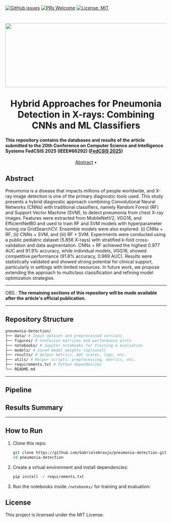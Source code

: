 [![GitHub issues](https://img.shields.io/github/issues/GabrieleAraujo/pneumonia-detection)](https://github.com/GabrieleAraujo/pneumonia-detection/issues)
[![PRs Welcome](https://img.shields.io/badge/PRs-welcome-blue.svg?style=flat-square)](https://github.com/GabrieleAraujo/pneumonia-detection/pulls)
[![License: MIT](https://img.shields.io/badge/License-MIT-yellow.svg)](LICENSE)

<h1 align="center">
  <img align="center" alt="FedCSIS" height="200" width="2200" src="https://2025.fedcsis.org/sites/2025/files/Fedcsis2025-2400x300.png"> <br>

  <br>
   Hybrid Approaches for Pneumonia Detection in X-rays: Combining CNNs and ML Classifiers
  <br>
</h1>

<h4 align=“center”>This repository contains the databases and results of the article submitted to the 20th Conference on Computer Science and Intelligence Systems FedCSIS 2025 (IEEE#66292) (<a href=“[https://www.sbcas2025.com/](https://2025.fedcsis.org/)”>FedCSIS 2025</a>)</h4>

<p align="center">
  <a href="#abstract">Abstract</a> •
  <!-- <a href="#overview">Overview</a> •
  <a href="#conteúdo">Conteúdo</a> • -->
  <!-- <a href="#autores">Autores</a> -->
</p>

## Abstract

Pneumonia is a disease that impacts millions of people worldwide, and X-ray image detection is one of the primary diagnostic tools used. This study presents a hybrid diagnostic approach combining Convolutional Neural Networks (CNNs) with traditional classifiers, namely Random Forest (RF) and Support Vector Machine (SVM), to detect pneumonia from chest X-ray images. Features were extracted from MobileNetV2, VGG16, and EfficientNetB0 and used to train RF and SVM models with hyperparameter tuning via GridSearchCV. Ensemble models were also explored: (i) CNNs + RF, (ii) CNNs + SVM, and (iii) RF + SVM. Experiments were conducted using a public pediatric dataset (5.856 X-rays) with stratified k-fold cross-validation and data augmentation. CNNs + RF achieved the highest 0.977 AUC and 91.9\% accuracy, while individual models, VGG16, showed competitive performance (91.8\% accuracy, 0.969 AUC). Results were statistically validated and showed strong potential for clinical support, particularly in settings with limited resources. In future work, we propose extending the approach to multiclass classification and refining model optimization strategies.

---

OBS.: **The remaining sections of this repository will be made available after the article's official publication.**


<!--
Key findings:
- **CNNs + RF** achieved the best performance: **91.9% accuracy, AUC = 0.977**;
- **CNNs + SVM** achieved the best recall: **0.979**, reducing false negatives;
- Statistical tests confirmed the significance of the results.

The results suggest this hybrid pipeline is suitable for deployment in **low-resource clinical environments**.  
Future work includes multiclass classification and improved ensemble strategies.
-->
---

## Repository Structure
```bash 
pneumonia-detection/
├── data/ # Input dataset and preprocessed versions
├── figures/ # Confusion matrices and performance plots
├── notebooks/ # Jupyter notebooks for training & evaluation
├── models/ # Saved model weights (optional)
├── results/ # Output metrics, AUC scores, logs, etc.
├── utils/ # Helper scripts: preprocessing, metrics, etc.
├── requirements.txt # Python dependencies
└── README.md
```
---
<!--
## Dataset

We used the [Chest X-ray dataset by Kermany et al. (2018)](https://data.mendeley.com/datasets/rscbjbr9sj/3), containing:
- 5.856 pediatric chest X-rays (normal and pneumonia)
- Data balanced and preprocessed
- Augmented using rotations, flips, shifts, and brightness changes
-->
## Pipeline


## Results Summary
<!--
### Best performing models

| Model         | Accuracy | Recall | F1-score | AUC   |
|---------------|----------|--------|----------|--------|
| CNNs + RF     | **91.9%** | 91.9%  | 91.8%    | **0.977** |
| CNNs + SVM    | 89.7%    | **97.9%** | 91.7%    | 0.963 |
| VGG16         | 91.8%    | 91.8%  | 91.7%    | 0.969 |
-->
---

## How to Run

1. Clone this repo:
   ```bash
   git clone https://github.com/GabrieleAraujo/pneumonia-detection.git
   cd pneumonia-detection

2. Create a virtual environment and install dependencies:
   ```bash
   pip install -r requirements.txt
4. Run the notebooks inside `/notebooks/` for training and evaluation:

## License
This project is licensed under the MIT License.


